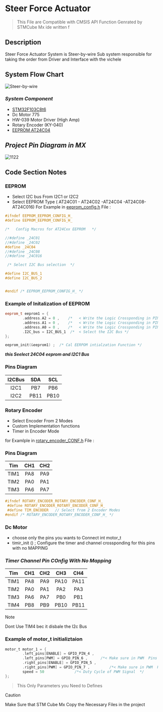 # Steer Force Actuator 
> This File are Compatible with CMSIS API Function Genrated by STMCube Mx ide  written f

## Description 
Steer Force Actuator System is Steer-by-wire Sub system responsible for taking the order from Driver and Interface with the vichele  

## System Flow Chart 
![Steer-by-wire](https://github.com/Muhammad-Osama-9/Towards-Enhanced-Autonomous-Driving-Experience/assets/112892754/ab71835a-70e0-4510-adff-927ab3954d5f)


### ***System Component***

* [STM32F103C8t6](https://www.st.com/resource/en/datasheet/stm32f103c8.pdf) 
* Dc Motor 775
* HW-039 Motor Driver (High Amp)
* Rotary Encoder (KY-040)
* [EEPROM AT24C04](https://ww1.microchip.com/downloads/en/devicedoc/doc0180.pdf)




## ***Project Pin Diagram in MX***
![1122](https://github.com/Muhammad-Osama-9/Towards-Enhanced-Autonomous-Driving-Experience/assets/112892754/bc2d8295-c665-447c-898c-c8e7c57de1a3)

## Code Section Notes 
### EEPROM
- Select I2C bus From I2C1 or I2C2
- Select EEPROM Type ( AT24C01 - AT24C02 -AT24C04 -AT24C08-AT24C016)
For Example in [eeprom_config.h](ECUAL/EEPROM/eeprom_config.h) File  :

```cpp
#ifndef EEPROM_EEPROM_CONFIG_H_
#define EEPROM_EEPROM_CONFIG_H_

/*	 Config Macros for AT24Cxx EEPROM 	*/

//#define _24C01
//#define _24C02
#define _24C04
//#define _24C08
//#define _24C016

 /* Select I2C Bus selection  */

#define I2C_BUS_1
#define I2C_BUS_2


#endif /* EEPROM_EEPROM_CONFIG_H_ */
```

### Example of Initalization of EEPROM 

```cpp
eeprom_t eeprom1 = {
		.address.A2 = 0 ,    /*   < Write the Logic Crossponding in PIN A2 in Ic  */
		.address.A1 = 0 ,    /*   < Write the Logic Crossponding in PIN A1 in Ic  */
		.address.A0 = 0 ,    /*   < Write the Logic Crossponding in PIN A0 in Ic  */
		.I2C_bus = I2C_BUS_1  /*  < Select the I2C Bus */
};

eeprom_init(&eeprom1) ;  /* Cal EERPOM intialzation Function */

```

***this Seelect 24C04 eeprom and I2C1 Bus***

### Pins Diagram 
| I2CBus | SDA |  SCL |
| :---:   | :---:  | :---:   |
| I2C1  | PB7  |  PB6  |
|I2C2   | PB11 | PB10  |

### Rotary Encoder 
   
 - Select  Encoder From 2 Modes 
 - Custom Implementation functions 
 - Timer in Encoder Mode

for Examlple in [rotary_encoder_CONF.h](ECUAL/Rotary_Encoder/rotary_encoder_CONF.h) File  :

### Pins Diagram 
| Tim    | CH1 |  CH2 |
| :---:  | :---: | :---:  |
| TIM1   | PA8  |  PA9  |
| TIM2   | PA0 | PA1  |
| TIM3   | PA6 | PA7  |


```cpp
#ifndef ROTARY_ENCODER_ROTARY_ENCODER_CONF_H_
 #define ROTARY_ENCODER_ROTARY_ENCODER_CONF_H_
 #define TIM_ENCODER   // Select from 2 Encoder Modes
#endif /* ROTARY_ENCODER_ROTARY_ENCODER_CONF_H_ */
 ```
### Dc Motor 

   -  choose only the pins you wants to Connect int motor_t  
   -  timir_init () ; Configure the timer and channel crossponding for this pins with no MAPPING

### ***Timer Channel Pin COnfig  With No Mapping***

| Tim    | CH1   |  CH2   | CH3 | CH4 |
| :---:  | :---: | :---:  |  :---: | :---:  |
| TIM1   | PA8   |  PA9   | PA10 | PA11 |
| TIM2   | PA0   | PA1    | PA2 | PA3 |
| TIM3   | PA6   | PA7    | PB0 | PB1 |
| TIM4   | PB8   | PB9    | PB10 | PB11 |

>[!NOTE]
> Dont Use TIM4 bec it disbale the I2c Bus

### Example of motor_t initializtaion 
```c
motor_t motor_1 = {
		.left_pins[ENABLE] = GPIO_PIN_4 ,    
		.left_pins[PWM] = GPIO_PIN_6 , 		/*< Make sure in PWM  Pins to Choose from Table Above   */
		.right_pins[ENABLE] = GPIO_PIN_5 ,
		.right_pins[PWM] = GPIO_PIN_7 ,         /*< Make sure in PWM  Pins to Choose from Table Above   */
		speed = 50 				/*< Duty Cycle of PWM Signal  */
};
```
> This Only Parameters you Need to Defines

>[!CAUTION]
>Make Sure that STM Cube Mx Copy the Necessary Files in the project


